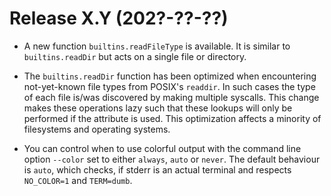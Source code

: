 # Release X.Y (202?-??-??)

* A new function `builtins.readFileType` is available. It is similar to
  `builtins.readDir` but acts on a single file or directory.

* The `builtins.readDir` function has been optimized when encountering not-yet-known
  file types from POSIX's `readdir`. In such cases the type of each file is/was
  discovered by making multiple syscalls. This change makes these operations
  lazy such that these lookups will only be performed if the attribute is used.
  This optimization affects a minority of filesystems and operating systems.

* You can control when to use colorful output with the command line option `--color` set to either `always`, `auto` or `never`.
  The default behaviour is `auto`, which checks, if stderr is an actual terminal and respects `NO_COLOR=1` and `TERM=dumb`.
